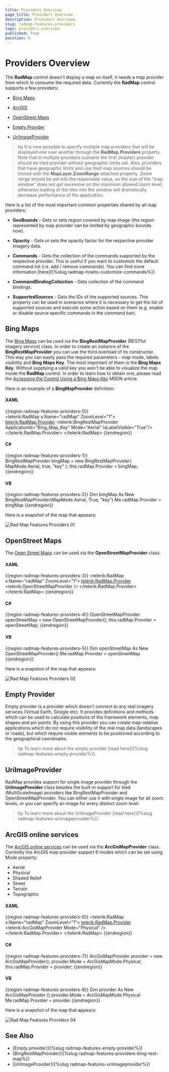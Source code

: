 ```yaml
---
title: Providers Overview
page_title: Providers Overview
description: Providers Overview
slug: radmap-features-providers
tags: providers,overview
published: True
position: 0
---
```


# Providers Overview

The __RadMap__ control doesn't display a map on itself, it needs a map provider from which to consume the required data. Currently the __RadMap__ control supports a few providers:      

* [Bing Maps](#bing-maps)

* [ArcGIS](#arcgis-online-services)

* [OpenStreet Maps](#openstreet-maps)

* [Empty Provider](#empty-provider)

* [UriImageProvider](#uriimageprovider)

>tip It is now possible to specify multiple map providers that will be displayed one over another through the __RadMap.Providers__ property. Note that in multiple providers scenario the first (master) provider should be tiled provider without geographic limits set. Also, providers that have geographic limits and use tiled map sources should be limited with the __MapLayer.ZoomRange__ attached property. Zoom range should be set into the reasonable value, so the size of the “map window” does not get excessive on the maximum allowed zoom level; otherwise loading of the tiles into the window will dramatically decrease performance of the application.        

Here is a list of the most important common properties shared by all map providers:

* __GeoBounds__ - Gets or sets region covered by map image (the region represented by map provider can be limited by geographic bounds now).          

* __Opacity__ - Gets or sets the opacity factor for the respective provider imagery data.          

* __Commands__ - Gets the collection of the commands supported by the respective provider. This is useful if you want to customize the default command list (i.e. add / remove commands). You can find more information [here]({%slug radmap-howto-customize-commands%}).          

* __CommandBindingCollection__ - Gets collection of the command bindings.          

* __SupportedSources__ - Gets the IDs of the supported sources. This property can be used in scenarios where it is necessary to get the list of supported sources and execute some action based on them (e.g. enable or disable source specific commands in the command bar).

## Bing Maps

The [Bing Maps](http://www.bing.com/maps/) can be used via the __BingRestMapProvider__ (RESTful imagery service) class. In order to create an instance of the __BingRestMapProvider__ you can use the third overload of its constructor. This way you can easily pass the required parameters - map mode, labels visibility and __Bing Maps Key__. The most important of them is the __Bing Maps Key__. Without supplying a valid key you won't be able to visualize the map inside the __RadMap__ control. In order to learn how to obtain one, please read the [Accessing the Control Using a Bing Maps Key](http://msdn.microsoft.com/en-us/library/ee681900.aspx) MSDN article.

Here is an example of a __BingMapProvider__ definition:        

#### __XAML__
{{region radmap-features-providers-0}}	
	<telerik:RadMap x:Name="radMap" ZoomLevel="1">
		<telerik:RadMap.Provider>
			<telerik:BingRestMapProvider ApplicationId="Bing_Map_Key" Mode="Aerial" IsLabelVisible="True"/>
		</telerik:RadMap.Provider>
	</telerik:RadMap>
{{endregion}}

#### __C#__
{{region radmap-features-providers-1}}	
	BingRestMapProvider bingMap = new BingRestMapProvider( MapMode.Aerial, true, "key" );
	this.radMap.Provider = bingMap;
{{endregion}}

#### __VB__
{{region radmap-features-providers-2}}
	Dim bingMap As New BingRestMapProvider(MapMode.Aerial, True, "key")
	Me.radMap.Provider = bingMap
{{endregion}}

Here is a snapshot of the map that appears:

![Rad Map Features Providers 01](images/RadMap_Features_Providers_01.png)

## OpenStreet Maps

The [Open Street Maps](http://www.openstreetmap.org/) can be used via the __OpenStreetMapProvider__ class.         

#### __XAML__
{{region radmap-features-providers-3}}
	<telerik:RadMap x:Name="radMap" ZoomLevel="1">
		<telerik:RadMap.Provider>
			<telerik:OpenStreetMapProvider />
		</telerik:RadMap.Provider>
	</telerik:RadMap>
{{endregion}}

#### __C#__
{{region radmap-features-providers-4}}
	OpenStreetMapProvider openStreetMap = new OpenStreetMapProvider();
	this.radMap.Provider = openStreetMap;
{{endregion}}
	
#### __VB__
{{region radmap-features-providers-5}}
	Dim openStreetMap As New OpenStreetMapProvider()
	Me.radMap.Provider = openStreetMap
{{endregion}}

Here is a snapshot of the map that appears:

![Rad Map Features Providers 02](images/RadMap_Features_Providers_02.png)

## Empty Provider

Empty provider is a provider which doesn't connect to any real imagery services (Virtual Earth, Google etc). It provides definitions and methods which can be used to calculate positions of the framework elements, map shapes and pin points. By using this provider you can create map-relative applications which do not require visibility of the real map data (landscapes or roads), but which require visible elements to be positioned according to the geographical coordinates.

>tip To learn more about the empty provider [read here]({%slug radmap-features-empty-provider%}).        

## UriImageProvider

RadMap provides support for single image provider through the __UriImageProvider__ class besides the built-in support for tiled (MultiScaleImage) providers like BingRestMapProvider and OpenStreetMapProvider. You can either use it with single image for all zoom levels, or you can specify an image for every distinct zoom level.        

>tip To learn more about the UriImageProvider [read here]({%slug radmap-features-uriimageprovider%}).   

## ArcGIS online services

The [ArcGIS online services](http://www.esri.com/software/arcgis/arcgisonline/maps/maps-and-map-layers) can be used via the __ArcGisMapProvider__ class. Currently the ArcGIS map provider support 6 modes which can be set using Mode property:        

* Aerial
* Physical
* Shaded Relief
* Street
* Terrain
* Topographic

#### __XAML__
{{region radmap-features-providers-6}}
	<telerik:RadMap x:Name="radMap" ZoomLevel="1">
		<telerik:RadMap.Provider>
			<telerik:ArcGisMapProvider Mode="Physical" />
		</telerik:RadMap.Provider>
	</telerik:RadMap>
{{endregion}}

#### __C#__
{{region radmap-features-providers-7}}
	ArcGisMapProvider provider = new ArcGisMapProvider();
	provider.Mode = ArcGisMapMode.Physical;
	this.radMap.Provider = provider;
{{endregion}}

#### __VB__
{{region radmap-features-providers-8}}
	Dim provider As New ArcGisMapProvider ()
	provider.Mode = ArcGisMapMode.Physical
	Me.radMap.Provider = provider
{{endregion}}

Here is a snapshot of the map that appears:

![Rad Map Features Providers 04](images/RadMap_Features_Providers_04.png)

## See Also
 * [Empty provider]({%slug radmap-features-empty-provider%})
 * [BingRestMapProvider]({%slug radmap-features-providers-bing-rest-map%}) 
 * [UriImageProvider]({%slug radmap-features-uriimageprovider%})
